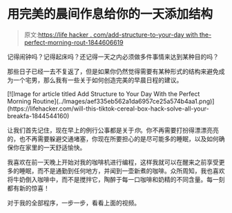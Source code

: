 # 用完美的晨间作息给你的一天添加结构

> 原文:[https://life hacker . com/add-structure-to-your-day with the-perfect-morning-rout-1844606619](https://lifehacker.com/add-structure-to-your-day-with-the-perfect-morning-rout-1844606619)

记得闹钟吗？记得起床吗？还记得一天之内必须做多件事情来达到某种目的吗？

那些日子已经一去不复返了，但是如果你仍然觉得需要有某种形式的结构来避免成为一个宅男，那么我有一些关于如何创造完美的早晨日程的建议。

<aside data-commerce-source="inset" class="sc-16a0mhj-2 gAjHzr">[![Image for article titled Add Structure to Your Day With the Perfect Morning Routine](../Images/aef335eb562a1da6957ce25a574b4aa1.png)](https://lifehacker.com/will-this-tiktok-cereal-box-hack-solve-all-your-breakfa-1844544160)</aside>

让我们首先记住，现在早上的例行公事都是关于*你*。你不再需要打扮得漂漂亮亮的，也不再需要躲避交通堵塞，你现在所要担心的是尽可能多的睡眠，以及如何确保你在家里的一天舒适愉快。

我喜欢在前一天晚上开始对我的咖啡机进行编程，这样我就可以在醒来之前享受更多的睡眠，而不是通勤到任何地方，并闻到一壶新煮的咖啡。众所周知，我也喜欢将牛奶倒入咖啡中，而不是搅拌它，陶醉于每一口咖啡和奶精的不同含量。每一刻都有新的惊喜！

对于我的全部程序，一步一步，看看上面的视频。